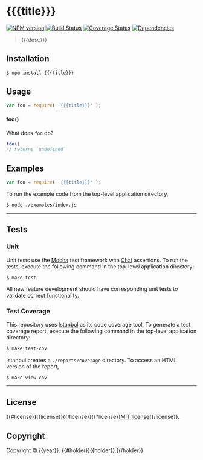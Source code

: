 {{{title}}}
===
[![NPM version][npm-image]][npm-url] [![Build Status][build-image]][build-url] [![Coverage Status][coverage-image]][coverage-url] [![Dependencies][dependencies-image]][dependencies-url]

> {{{desc}}}


## Installation

``` bash
$ npm install {{{title}}}
```


## Usage

``` javascript
var foo = require( '{{{title}}}' );
```

#### foo()

What does `foo` do?

``` javascript
foo()
// returns `undefined`
```


## Examples

``` javascript
var foo = require( '{{{title}}}' );
```

To run the example code from the top-level application directory,

``` bash
$ node ./examples/index.js
```

---
## Tests

### Unit

Unit tests use the [Mocha][mocha] test framework with [Chai][chai] assertions. To run the tests, execute the following command in the top-level application directory:

``` bash
$ make test
```

All new feature development should have corresponding unit tests to validate correct functionality.


### Test Coverage

This repository uses [Istanbul][istanbul] as its code coverage tool. To generate a test coverage report, execute the following command in the top-level application directory:

``` bash
$ make test-cov
```

Istanbul creates a `./reports/coverage` directory. To access an HTML version of the report,

``` bash
$ make view-cov
```


---
## License

{{#license}}{{license}}{{/license}}{{^license}}[MIT license](http://opensource.org/licenses/MIT){{/license}}.


## Copyright

Copyright &copy; {{year}}. {{#holder}}{{holder}}.{{/holder}}


[npm-image]: http://img.shields.io/npm/v/{{{title}}}.svg
[npm-url]: https://npmjs.org/package/{{{title}}}

[build-image]: http://img.shields.io/travis/{{{repo}}}/master.svg
[build-url]: https://travis-ci.org/{{{repo}}}

[coverage-image]: https://img.shields.io/codecov/c/github/{{{repo}}}/master.svg
[coverage-url]: https://codecov.io/github/{{{repo}}}?branch=master

[dependencies-image]: http://img.shields.io/david/{{{repo}}}.svg
[dependencies-url]: https://david-dm.org/{{{repo}}}

[dev-dependencies-image]: http://img.shields.io/david/dev/{{{repo}}}.svg
[dev-dependencies-url]: https://david-dm.org/dev/{{{repo}}}

[github-issues-image]: http://img.shields.io/github/issues/{{{repo}}}.svg
[github-issues-url]: https://github.com/{{{repo}}}/issues

[mocha]: http://mochajs.org/
[chai]: http://chaijs.com
[istanbul]: https://github.com/gotwarlost/istanbul
